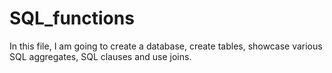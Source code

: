 # SQL_functions
In this file, I am going to create a database, create tables, showcase various SQL aggregates, SQL clauses and use joins.
